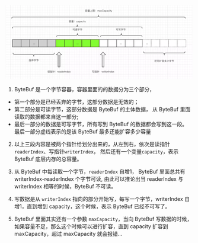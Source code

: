 ![](ByteBuf.png)


1. ByteBuf 是一个字节容器，容器里面的的数据分为三个部分，  
- 第一个部分是已经丢弃的字节，这部分数据是无效的；   
- 第二部分是可读字节，这部分数据是 ByteBuf 的主体数据， 从 ByteBuf 里面读取的数据都来自这一部分;   
- 最后一部分的数据是可写字节，所有写到 ByteBuf 的数据都会写到这一段。最后一部分虚线表示的是该 ByteBuf 最多还能扩容多少容量

2. 以上三段内容是被两个指针给划分出来的，从左到右，依次是读指针`readerIndex`、写指针`writerIndex`，
然后还有一个变量`capacity`，表示 ByteBuf 底层内存的总容量。

3. 从 ByteBuf 中每读取一个字节，`readerIndex` 自增1，
ByteBuf 里面总共有 writerIndex-readerIndex 个字节可读, 
由此可以推论出当 readerIndex 与 writerIndex 相等的时候，ByteBuf 不可读。

4. 写数据是从 `writerIndex` 指向的部分开始写，每写一个字节，writerIndex 自增1，直到增到 capacity，这个时候，表示 ByteBuf 已经不可写了。

5. ByteBuf 里面其实还有一个参数 `maxCapacity`，当向 ByteBuf 写数据的时候，如果容量不足，那么这个时候可以进行扩容，直到 capacity 扩容到 maxCapacity，超过 maxCapacity 就会报错...

